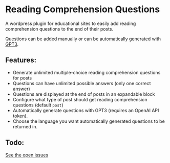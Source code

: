 # Reading Comprehension Questions
A wordpress plugin for educational sites to easily add reading comprehension questions to the end of their posts.

Questions can be added manually or can be automatically generated with [GPT3](https://openai.com/api/).

## Features:
- Generate unlimited multiple-choice reading comprehension questions for posts
- Questions can have unlimited possible answers (only one correct answer)
- Questions are displayed at the end of posts in an expandable block
- Configure what type of post should get reading comprehension questions (default `post`)
- Automatically generate questions with GPT3 (requires an OpenAI API token).
- Choose the language you want automatically generated questions to be returned in.

## Todo:
[See the open issues](https://github.com/robby1066/wp-reading-comprehension-questions/issues)